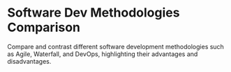 # Software Dev Methodologies Comparison

Compare and contrast different software development methodologies such as Agile, Waterfall, and DevOps, highlighting their advantages and disadvantages.